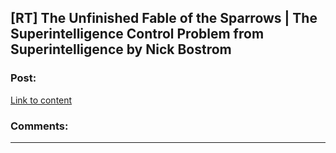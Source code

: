 ## [RT] The Unfinished Fable of the Sparrows | The Superintelligence Control Problem from Superintelligence by Nick Bostrom

### Post:

[Link to content](https://www.youtube.com/watch?v=7rRJ9Ep1Wzs)

### Comments:

---

